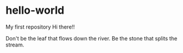 # hello-world
My first repository
Hi there!!

Don't be the leaf that flows down the river. Be the stone that splits the stream.
                                                       
